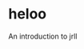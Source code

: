 <html>
  <head>
    <title>html</title>
  </head>
  <body>
    <h1> heloo</h1>
    <span class="hide">An </span> introduction
    <span class="hide">to jrll</span>
  </body>
  </html>
  
